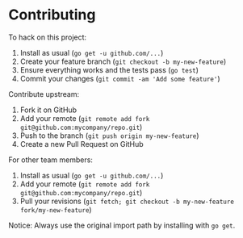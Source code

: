 # Contributing

To hack on this project:

1. Install as usual (`go get -u github.com/...`)
2. Create your feature branch (`git checkout -b my-new-feature`)
3. Ensure everything works and the tests pass (`go test`)
4. Commit your changes (`git commit -am 'Add some feature'`)

Contribute upstream:

1. Fork it on GitHub
2. Add your remote (`git remote add fork git@github.com:mycompany/repo.git`)
3. Push to the branch (`git push origin my-new-feature`)
4. Create a new Pull Request on GitHub

For other team members:

1. Install as usual (`go get -u github.com/...`)
2. Add your remote (`git remote add fork git@github.com:mycompany/repo.git`)
3. Pull your revisions (`git fetch; git checkout -b my-new-feature fork/my-new-feature`)

Notice: Always use the original import path by installing with `go get`.
